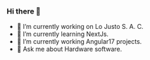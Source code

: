 ### Hi there 👋

- 🔭 I’m currently working on Lo Justo S. A. C. 
- 🌱 I’m currently learning NextJs.
- 🌱 I’m currently working Angular17 projects.
- 💬 Ask me about Hardware software.
